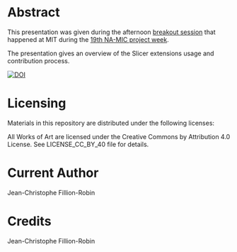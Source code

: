Abstract
========

This presentation was given during the afternoon [breakout session](http://www.na-mic.org/Wiki/index.php/2014_Summer_Project_Week_Breakout_Session:SlicerExtensions) that happened at MIT during the [19th NA-MIC project week](http://www.na-mic.org/Wiki/index.php/2014_Summer_Project_Week).

The presentation gives an overview of the Slicer extensions usage and contribution process.

[![DOI](https://zenodo.org/badge/doi/10.5281/zenodo.10804.png)](http://dx.doi.org/10.5281/zenodo.10804)

Licensing
=========

Materials in this repository are distributed under the following licenses:

All Works of Art are licensed under the Creative Commons by Attribution 4.0 License.
See LICENSE_CC_BY_40 file for details.

Current Author
==============

Jean-Christophe Fillion-Robin

Credits
=======

Jean-Christophe Fillion-Robin

